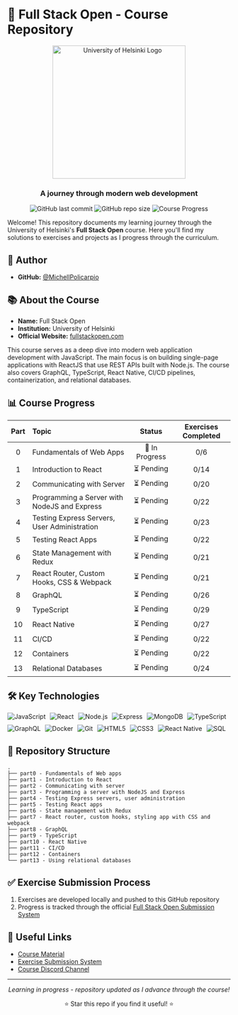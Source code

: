 # 🌟 Full Stack Open - Course Repository

<div align="center">
  <img src="https://fullstackopen.com/static/Helsinki_uni_logo-fe9e19b9eed00bbeef5b6860cb4d1439.svg" alt="University of Helsinki Logo" width="300px" />
  
  ### A journey through modern web development
  
  ![GitHub last commit](https://img.shields.io/github/last-commit/MichellPolicarpio/full-stack-open?style=flat-square)
  ![GitHub repo size](https://img.shields.io/github/repo-size/MichellPolicarpio/full-stack-open?style=flat-square)
  ![Course Progress](https://img.shields.io/badge/progress-ongoing-brightgreen?style=flat-square)
</div>

Welcome! This repository documents my learning journey through the University of Helsinki's **Full Stack Open** course. Here you'll find my solutions to exercises and projects as I progress through the curriculum.

## 👤 Author

* **GitHub:** [@MichellPolicarpio](https://github.com/MichellPolicarpio)

## 📚 About the Course

* **Name:** Full Stack Open
* **Institution:** University of Helsinki
* **Official Website:** [fullstackopen.com](https://fullstackopen.com/en/)

This course serves as a deep dive into modern web application development with JavaScript. The main focus is on building single-page applications with ReactJS that use REST APIs built with Node.js. The course also covers GraphQL, TypeScript, React Native, CI/CD pipelines, containerization, and relational databases.

## 📊 Course Progress

| Part | Topic | Status | Exercises Completed |
|:----:|:------|:------:|:-------------------:|
| 0 | Fundamentals of Web Apps | 🔄 In Progress | 0/6 |
| 1 | Introduction to React | ⏳ Pending | 0/14 |
| 2 | Communicating with Server | ⏳ Pending | 0/20 |
| 3 | Programming a Server with NodeJS and Express | ⏳ Pending | 0/22 |
| 4 | Testing Express Servers, User Administration | ⏳ Pending | 0/23 |
| 5 | Testing React Apps | ⏳ Pending | 0/22 |
| 6 | State Management with Redux | ⏳ Pending | 0/21 |
| 7 | React Router, Custom Hooks, CSS & Webpack | ⏳ Pending | 0/21 |
| 8 | GraphQL | ⏳ Pending | 0/26 |
| 9 | TypeScript | ⏳ Pending | 0/29 |
| 10 | React Native | ⏳ Pending | 0/27 |
| 11 | CI/CD | ⏳ Pending | 0/22 |
| 12 | Containers | ⏳ Pending | 0/22 |
| 13 | Relational Databases | ⏳ Pending | 0/24 |

## 🛠️ Key Technologies

<div style="display: flex; flex-wrap: wrap; gap: 10px;">
  <img src="https://img.shields.io/badge/-JavaScript-F7DF1E?style=for-the-badge&logo=javascript&logoColor=black" alt="JavaScript">
  <img src="https://img.shields.io/badge/-React-61DAFB?style=for-the-badge&logo=react&logoColor=black" alt="React">
  <img src="https://img.shields.io/badge/-Node.js-339933?style=for-the-badge&logo=node.js&logoColor=white" alt="Node.js">
  <img src="https://img.shields.io/badge/-Express-000000?style=for-the-badge&logo=express&logoColor=white" alt="Express">
  <img src="https://img.shields.io/badge/-MongoDB-47A248?style=for-the-badge&logo=mongodb&logoColor=white" alt="MongoDB">
  <img src="https://img.shields.io/badge/-TypeScript-3178C6?style=for-the-badge&logo=typescript&logoColor=white" alt="TypeScript">
  <img src="https://img.shields.io/badge/-GraphQL-E10098?style=for-the-badge&logo=graphql&logoColor=white" alt="GraphQL">
  <img src="https://img.shields.io/badge/-Docker-2496ED?style=for-the-badge&logo=docker&logoColor=white" alt="Docker">
  <img src="https://img.shields.io/badge/-Git-F05032?style=for-the-badge&logo=git&logoColor=white" alt="Git">
  <img src="https://img.shields.io/badge/-HTML5-E34F26?style=for-the-badge&logo=html5&logoColor=white" alt="HTML5">
  <img src="https://img.shields.io/badge/-CSS3-1572B6?style=for-the-badge&logo=css3&logoColor=white" alt="CSS3">
  <img src="https://img.shields.io/badge/-React_Native-61DAFB?style=for-the-badge&logo=react&logoColor=black" alt="React Native">
  <img src="https://img.shields.io/badge/-SQL-4479A1?style=for-the-badge&logo=postgresql&logoColor=white" alt="SQL">
</div>

## 📁 Repository Structure

```
.
├── part0 - Fundamentals of Web apps
├── part1 - Introduction to React
├── part2 - Communicating with server
├── part3 - Programming a server with NodeJS and Express
├── part4 - Testing Express servers, user administration
├── part5 - Testing React apps
├── part6 - State management with Redux
├── part7 - React router, custom hooks, styling app with CSS and webpack
├── part8 - GraphQL
├── part9 - TypeScript
├── part10 - React Native
├── part11 - CI/CD
├── part12 - Containers
└── part13 - Using relational databases
```

## ✅ Exercise Submission Process

1. Exercises are developed locally and pushed to this GitHub repository
2. Progress is tracked through the official [Full Stack Open Submission System](https://studies.cs.helsinki.fi/stats-mock/courses/fullstackopen)

## 🔗 Useful Links

- [Course Material](https://fullstackopen.com/en/)
- [Exercise Submission System](https://studies.cs.helsinki.fi/stats-mock/courses/fullstackopen)
- [Course Discord Channel](https://study.cs.helsinki.fi/discord/join/fullstack)

---

<div align="center">
  <p><i>Learning in progress - repository updated as I advance through the course!</i></p>
  
  ⭐ Star this repo if you find it useful! ⭐
</div>

